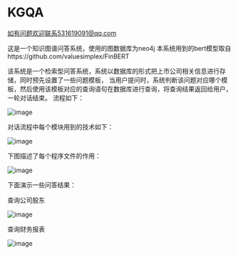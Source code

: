# KGQA
如有问题欢迎联系531619091@qq.com

这是一个知识图谱问答系统，使用的图数据库为neo4j
本系统用到的bert模型取自https://github.com/valuesimplex/FinBERT

该系统是一个检索型问答系统，系统以数据库的形式把上市公司相关信息进行存储，同时预先设置了一些问题模板，
当用户提问时，系统判断该问题对应哪个模板，然后使用该模板对应的查询语句在数据库进行查询，将查询结果返回给用户，一轮对话结束。
流程如下：

![image](https://user-images.githubusercontent.com/48402229/121984543-babafc80-cdc5-11eb-930b-9de75ca282dd.png)

对话流程中每个模块用到的技术如下：

![image](https://user-images.githubusercontent.com/48402229/121984924-6bc19700-cdc6-11eb-85e8-4140b7817926.png)

下图描述了每个程序文件的作用：

![image](https://user-images.githubusercontent.com/48402229/121984988-8562de80-cdc6-11eb-9dcf-541c43928f61.png)

下面演示一些问答结果：

查询公司股东

![image](https://user-images.githubusercontent.com/48402229/121985126-b93e0400-cdc6-11eb-93a5-7df2d5922844.png)

查询财务报表

![image](https://user-images.githubusercontent.com/48402229/121985132-bf33e500-cdc6-11eb-83fe-e85046aaeaf3.png)
